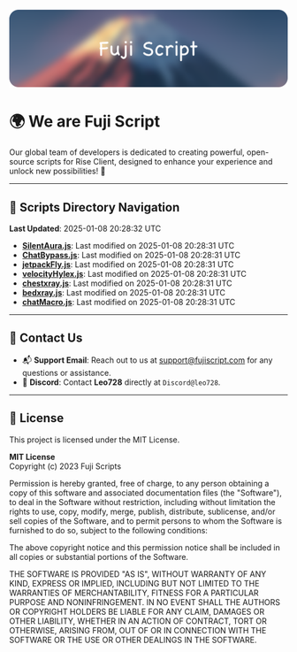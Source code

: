 ![Banner](.github/b.webp)

# 🌍 **We are Fuji Script**

Our global team of developers is dedicated to creating powerful, open-source scripts for Rise Client, designed to enhance your experience and unlock new possibilities! 🌟

---
<!-- SCRIPTS_NAVIGATION_START -->
## 📂 **Scripts Directory Navigation**

**Last Updated**: 2025-01-08 20:28:32 UTC

- **[SilentAura.js](scripts/SilentAura.js)**: Last modified on 2025-01-08 20:28:31 UTC
- **[ChatBypass.js](scripts/ChatBypass.js)**: Last modified on 2025-01-08 20:28:31 UTC
- **[jetpackFly.js](scripts/jetpackFly.js)**: Last modified on 2025-01-08 20:28:31 UTC
- **[velocityHylex.js](scripts/velocityHylex.js)**: Last modified on 2025-01-08 20:28:31 UTC
- **[chestxray.js](scripts/chestxray.js)**: Last modified on 2025-01-08 20:28:31 UTC
- **[bedxray.js](scripts/bedxray.js)**: Last modified on 2025-01-08 20:28:31 UTC
- **[chatMacro.js](scripts/chatMacro.js)**: Last modified on 2025-01-08 20:28:31 UTC

<!-- SCRIPTS_NAVIGATION_END -->

---

## 💬 **Contact Us**  
- 📬 **Support Email**: Reach out to us at [support@fujiscript.com](mailto:support@fujiscript.com) for any questions or assistance.  
- 💬 **Discord**: Contact **Leo728** directly at `Discord@leo728`.

---

## 📜 **License**

This project is licensed under the MIT License.  

**MIT License**  
Copyright (c) 2023 Fuji Scripts  

Permission is hereby granted, free of charge, to any person obtaining a copy of this software and associated documentation files (the "Software"), to deal in the Software without restriction, including without limitation the rights to use, copy, modify, merge, publish, distribute, sublicense, and/or sell copies of the Software, and to permit persons to whom the Software is furnished to do so, subject to the following conditions:  

The above copyright notice and this permission notice shall be included in all copies or substantial portions of the Software.  

THE SOFTWARE IS PROVIDED "AS IS", WITHOUT WARRANTY OF ANY KIND, EXPRESS OR IMPLIED, INCLUDING BUT NOT LIMITED TO THE WARRANTIES OF MERCHANTABILITY, FITNESS FOR A PARTICULAR PURPOSE AND NONINFRINGEMENT. IN NO EVENT SHALL THE AUTHORS OR COPYRIGHT HOLDERS BE LIABLE FOR ANY CLAIM, DAMAGES OR OTHER LIABILITY, WHETHER IN AN ACTION OF CONTRACT, TORT OR OTHERWISE, ARISING FROM, OUT OF OR IN CONNECTION WITH THE SOFTWARE OR THE USE OR OTHER DEALINGS IN THE SOFTWARE.  
